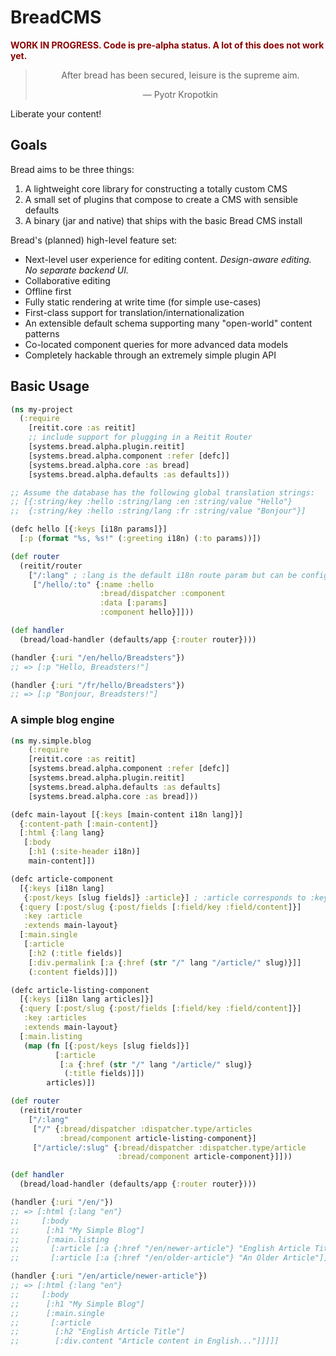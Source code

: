 # BreadCMS

<p style="font-weight:700;color:#800">WORK IN PROGRESS. Code is pre-alpha status. A lot of this does not work yet.</p>

<blockquote style="text-align:center">After bread has been secured, leisure is the supreme aim.
<p>— Pyotr Kropotkin</p>
</blockquote>

Liberate your content!

## Goals

Bread aims to be three things:

1. A lightweight core library for constructing a totally custom CMS
2. A small set of plugins that compose to create a CMS with sensible defaults
3. A binary (jar and native) that ships with the basic Bread CMS install

Bread's (planned) high-level feature set:

* Next-level user experience for editing content. *Design-aware editing. No separate backend UI.*
* Collaborative editing
* Offline first
* Fully static rendering at write time (for simple use-cases)
* First-class support for translation/internationalization
* An extensible default schema supporting many "open-world" content patterns
* Co-located component queries for more advanced data models
* Completely hackable through an extremely simple plugin API

## Basic Usage

```clojure
(ns my-project
  (:require
    [reitit.core :as reitit]
    ;; include support for plugging in a Reitit Router
    [systems.bread.alpha.plugin.reitit]
    [systems.bread.alpha.component :refer [defc]]
    [systems.bread.alpha.core :as bread]
    [systems.bread.alpha.defaults :as defaults]))

;; Assume the database has the following global translation strings:
;; [{:string/key :hello :string/lang :en :string/value "Hello"}
;;  {:string/key :hello :string/lang :fr :string/value "Bonjour"}]

(defc hello [{:keys [i18n params]}]
  [:p (format "%s, %s!" (:greeting i18n) (:to params))])

(def router
  (reitit/router
    ["/:lang" ; :lang is the default i18n route param but can be configured
     ["/hello/:to" {:name :hello
                    :bread/dispatcher :component
                    :data [:params]
                    :component hello}]]))

(def handler
  (bread/load-handler (defaults/app {:router router})))

(handler {:uri "/en/hello/Breadsters"})
;; => [:p "Hello, Breadsters!"]

(handler {:uri "/fr/hello/Breadsters"})
;; => [:p "Bonjour, Breadsters!"]
```

### A simple blog engine

```clojure
(ns my.simple.blog
	(:require
    [reitit.core :as reitit]
    [systems.bread.alpha.component :refer [defc]]
    [systems.bread.alpha.plugin.reitit]
    [systems.bread.alpha.defaults :as defaults]
    [systems.bread.alpha.core :as bread]))

(defc main-layout [{:keys [main-content i18n lang]}]
  {:content-path [:main-content]}
  [:html {:lang lang}
   [:body
    [:h1 (:site-header i18n)]
    main-content]])

(defc article-component
  [{:keys [i18n lang]
   {:post/keys [slug fields]} :article}] ; :article corresponds to :key
  {:query [:post/slug {:post/fields [:field/key :field/content]}]
   :key :article
   :extends main-layout}
  [:main.single
   [:article
    [:h2 (:title fields)]
    [:div.permalink [:a {:href (str "/" lang "/article/" slug)}]]
    (:content fields)]])

(defc article-listing-component
  [{:keys [i18n lang articles]}]
  {:query [:post/slug {:post/fields [:field/key :field/content]}]
   :key :articles
   :extends main-layout}
  [:main.listing
   (map (fn [{:post/keys [slug fields]}]
          [:article
           [:a {:href (str "/" lang "/article/" slug)}
            (:title fields)]])
        articles)])

(def router
  (reitit/router
    ["/:lang"
     ["/" {:bread/dispatcher :dispatcher.type/articles
           :bread/component article-listing-component}]
     ["/article/:slug" {:bread/dispatcher :dispatcher.type/article
                        :bread/component article-component}]]))

(def handler
  (bread/load-handler (defaults/app {:router router})))

(handler {:uri "/en/"})
;; => [:html {:lang "en"}
;;     [:body
;;      [:h1 "My Simple Blog"]
;;      [:main.listing
;;       [:article [:a {:href "/en/newer-article"} "English Article Title"]]
;;       [:article [:a {:href "/en/older-article"} "An Older Article"]]]]]

(handler {:uri "/en/article/newer-article"})
;; => [:html {:lang "en"}
;;     [:body
;;      [:h1 "My Simple Blog"]
;;      [:main.single
;;       [:article
;;        [:h2 "English Article Title"]
;;        [:div.content "Article content in English..."]]]]]
```
